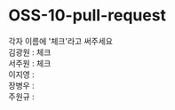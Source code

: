 # OSS-10-pull-request

각자 이름에 '체크'라고 써주세요
<br>
김광원 : 체크
<br>
서주원 : 체크
<br>
이지영 :
<br>
장병우 :
<br>
주원규 :
